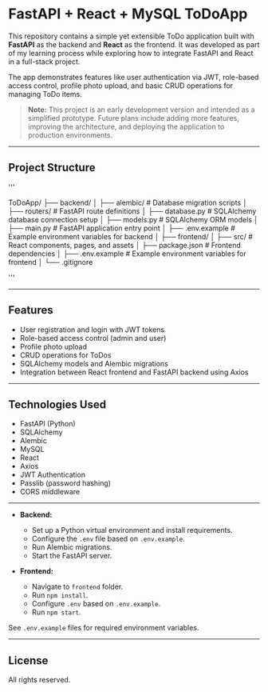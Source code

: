 # FastAPI + React + MySQL ToDoApp

This repository contains a simple yet extensible ToDo application built with **FastAPI** as the backend and **React** as the frontend. It was developed as part of my learning process while exploring how to integrate FastAPI and React in a full-stack project.

The app demonstrates features like user authentication via JWT, role-based access control, profile photo upload, and basic CRUD operations for managing ToDo items.

> **Note:** This project is an early development version and intended as a simplified prototype. Future plans include adding more features, improving the architecture, and deploying the application to production environments.

---

## Project Structure
'''

ToDoApp/
├── backend/
│ ├── alembic/ # Database migration scripts
│ ├── routers/ # FastAPI route definitions
│ ├── database.py # SQLAlchemy database connection setup
│ ├── models.py # SQLAlchemy ORM models
│ ├── main.py # FastAPI application entry point
│ ├── .env.example # Example environment variables for backend
│
├── frontend/
│ ├── src/ # React components, pages, and assets
│ ├── package.json # Frontend dependencies
│ ├── .env.example # Example environment variables for frontend
│
└── .gitignore

'''

---

## Features

- User registration and login with JWT tokens
- Role-based access control (admin and user)
- Profile photo upload
- CRUD operations for ToDos
- SQLAlchemy models and Alembic migrations
- Integration between React frontend and FastAPI backend using Axios

---


## Technologies Used

- FastAPI (Python)
- SQLAlchemy
- Alembic
- MySQL
- React
- Axios
- JWT Authentication
- Passlib (password hashing)
- CORS middleware

---

- **Backend:**  
    - Set up a Python virtual environment and install requirements.
    - Configure the `.env` file based on `.env.example`.
    - Run Alembic migrations.
    - Start the FastAPI server.

- **Frontend:**  
    - Navigate to `frontend` folder.
    - Run `npm install`.
    - Configure `.env` based on `.env.example`.
    - Run `npm start`.

See `.env.example` files for required environment variables.

---

## License

All rights reserved.

